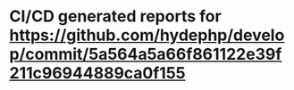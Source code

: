 # CI/CD generated reports for https://github.com/hydephp/develop/commit/5a564a5a66f861122e39f211c96944889ca0f155
